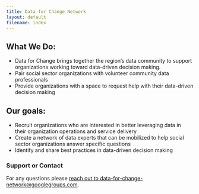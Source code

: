 ```yaml
---
title: Data for Change Network
layout: default
filename: index
--- 
```


## What We Do: 
- Data for Change brings together the region’s data community to support organizations working toward data-driven decision making. 
- Pair social sector organizations with volunteer community data professionals
- Provide organizations with a space to request help with their data-driven decision making

## Our goals: 
- Recruit organizations who are interested in better leveraging data in their organization operations and service delivery
- Create a network of data experts that can be mobilized to help social sector organizations answer specific questions
- Identify and share best practices in data-driven decision making

### Support or Contact
For any questions please [reach out to data-for-change-network@googlegroups.com](data-for-change-network@googlegroups.com).
